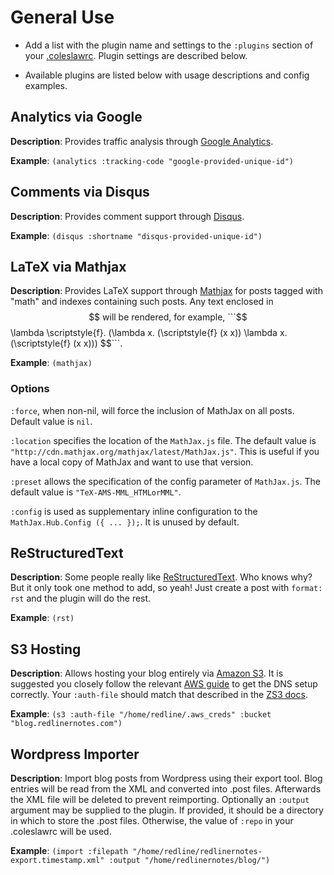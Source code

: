 # General Use

* Add a list with the plugin name and settings to the ```:plugins``` section of your [.coleslawrc](http://github.com/redline6561/coleslaw/blob/master/examples/single-site.coleslawrc). Plugin settings are described below.

* Available plugins are listed below with usage descriptions and config examples.

## Analytics via Google

**Description**: Provides traffic analysis through [Google Analytics](http://www.google.com/analytics/).

**Example**: ```(analytics :tracking-code "google-provided-unique-id")```

## Comments via Disqus

**Description**: Provides comment support through [Disqus](http://www.disqus.com/).

**Example**: ```(disqus :shortname "disqus-provided-unique-id")```

## LaTeX via Mathjax

**Description**: Provides LaTeX support through [Mathjax](http://www.mathjax.org/) for posts tagged with "math" and indexes containing such posts. Any text enclosed in $$ will be rendered, for example, ```$$ \lambda \scriptstyle{f}. (\lambda x. (\scriptstyle{f} (x x)) \lambda x. (\scriptstyle{f} (x x))) $$```.

**Example**: ```(mathjax)```

### Options

`:force`, when non-nil, will force the inclusion of MathJax on all posts.  Default value is `nil`.

`:location` specifies the location of the `MathJax.js` file.  The default value is `"http://cdn.mathjax.org/mathjax/latest/MathJax.js"`.  This is useful if you have a local copy of MathJax and want to use that version.

`:preset` allows the specification of the config parameter of `MathJax.js`.  The default value is `"TeX-AMS-MML_HTMLorMML"`.

`:config` is used as supplementary inline configuration to the `MathJax.Hub.Config ({ ... });`. It is unused by default.

## ReStructuredText

**Description**: Some people really like [ReStructuredText](http://docutils.sourceforge.net/rst.html). Who knows why? But it only took one method to add, so yeah! Just create a post with ```format: rst``` and the plugin will do the rest.

**Example**: ```(rst)```

## S3 Hosting

**Description**: Allows hosting your blog entirely via [Amazon S3](http://aws.amazon.com/s3/). It is suggested you closely follow the relevant [AWS guide](http://docs.aws.amazon.com/AmazonS3/latest/dev/website-hosting-custom-domain-walkthrough.html) to get the DNS setup correctly. Your ```:auth-file``` should match that described in the [ZS3 docs](http://www.xach.com/lisp/zs3/#file-credentials).

**Example**: ```(s3 :auth-file "/home/redline/.aws_creds" :bucket "blog.redlinernotes.com")```

## Wordpress Importer

**Description**: Import blog posts from Wordpress using their export tool. Blog entries will be read from the XML and converted into .post files. Afterwards the XML file will be deleted to prevent reimporting. Optionally an ```:output``` argument may be supplied to the plugin. If provided, it should be a directory in which to store the .post files. Otherwise, the value of ```:repo``` in your .coleslawrc will be used.

**Example**: ```(import :filepath "/home/redline/redlinernotes-export.timestamp.xml" :output "/home/redlinernotes/blog/")```
